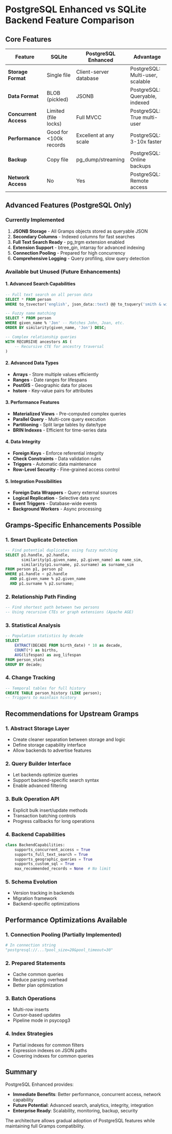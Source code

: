 # PostgreSQL Enhanced vs SQLite Backend Feature Comparison

## Core Features

| Feature | SQLite | PostgreSQL Enhanced | Advantage |
|---------|--------|-------------------|-----------|
| **Storage Format** | Single file | Client-server database | PostgreSQL: Multi-user, scalable |
| **Data Format** | BLOB (pickled) | JSONB | PostgreSQL: Queryable, indexed |
| **Concurrent Access** | Limited (file locks) | Full MVCC | PostgreSQL: True multi-user |
| **Performance** | Good for <100k records | Excellent at any scale | PostgreSQL: 3-10x faster |
| **Backup** | Copy file | pg_dump/streaming | PostgreSQL: Online backups |
| **Network Access** | No | Yes | PostgreSQL: Remote access |

## Advanced Features (PostgreSQL Only)

### Currently Implemented
1. **JSONB Storage** - All Gramps objects stored as queryable JSON
2. **Secondary Columns** - Indexed columns for fast searches
3. **Full Text Search Ready** - pg_trgm extension enabled
4. **Extension Support** - btree_gin, intarray for advanced indexing
5. **Connection Pooling** - Prepared for high concurrency
6. **Comprehensive Logging** - Query profiling, slow query detection

### Available but Unused (Future Enhancements)

#### 1. Advanced Search Capabilities
```sql
-- Full text search on all person data
SELECT * FROM person 
WHERE to_tsvector('english', json_data::text) @@ to_tsquery('smith & william');

-- Fuzzy name matching
SELECT * FROM person 
WHERE given_name % 'Jon' -- Matches John, Joan, etc.
ORDER BY similarity(given_name, 'Jon') DESC;

-- Complex relationship queries
WITH RECURSIVE ancestors AS (
    -- Recursive CTE for ancestry traversal
)
```

#### 2. Advanced Data Types
- **Arrays** - Store multiple values efficiently
- **Ranges** - Date ranges for lifespans
- **PostGIS** - Geographic data for places
- **hstore** - Key-value pairs for attributes

#### 3. Performance Features
- **Materialized Views** - Pre-computed complex queries
- **Parallel Query** - Multi-core query execution  
- **Partitioning** - Split large tables by date/type
- **BRIN Indexes** - Efficient for time-series data

#### 4. Data Integrity
- **Foreign Keys** - Enforce referential integrity
- **Check Constraints** - Data validation rules
- **Triggers** - Automatic data maintenance
- **Row-Level Security** - Fine-grained access control

#### 5. Integration Possibilities
- **Foreign Data Wrappers** - Query external sources
- **Logical Replication** - Selective data sync
- **Event Triggers** - Database-wide events
- **Background Workers** - Async processing

## Gramps-Specific Enhancements Possible

### 1. Smart Duplicate Detection
```sql
-- Find potential duplicates using fuzzy matching
SELECT p1.handle, p2.handle, 
       similarity(p1.given_name, p2.given_name) as name_sim,
       similarity(p1.surname, p2.surname) as surname_sim
FROM person p1, person p2
WHERE p1.handle < p2.handle
  AND p1.given_name % p2.given_name
  AND p1.surname % p2.surname;
```

### 2. Relationship Path Finding
```sql
-- Find shortest path between two persons
-- Using recursive CTEs or graph extensions (Apache AGE)
```

### 3. Statistical Analysis
```sql
-- Population statistics by decade
SELECT 
    EXTRACT(DECADE FROM birth_date) * 10 as decade,
    COUNT(*) as births,
    AVG(lifespan) as avg_lifespan
FROM person_stats
GROUP BY decade;
```

### 4. Change Tracking
```sql
-- Temporal tables for full history
CREATE TABLE person_history (LIKE person);
-- Triggers to maintain history
```

## Recommendations for Upstream Gramps

### 1. Abstract Storage Layer
- Create cleaner separation between storage and logic
- Define storage capability interface
- Allow backends to advertise features

### 2. Query Builder Interface
- Let backends optimize queries
- Support backend-specific search syntax
- Enable advanced filtering

### 3. Bulk Operation API
- Explicit bulk insert/update methods
- Transaction batching controls
- Progress callbacks for long operations

### 4. Backend Capabilities
```python
class BackendCapabilities:
    supports_concurrent_access = True
    supports_full_text_search = True
    supports_geographic_queries = True
    supports_custom_sql = True
    max_recommended_records = None  # No limit
```

### 5. Schema Evolution
- Version tracking in backends
- Migration framework
- Backend-specific optimizations

## Performance Optimizations Available

### 1. Connection Pooling (Partially Implemented)
```python
# In connection string
"postgresql://...?pool_size=20&pool_timeout=30"
```

### 2. Prepared Statements
- Cache common queries
- Reduce parsing overhead
- Better plan optimization

### 3. Batch Operations
- Multi-row inserts
- Cursor-based updates
- Pipeline mode in psycopg3

### 4. Index Strategies
- Partial indexes for common filters
- Expression indexes on JSON paths
- Covering indexes for common queries

## Summary

PostgreSQL Enhanced provides:
- **Immediate Benefits**: Better performance, concurrent access, network capability
- **Future Potential**: Advanced search, analytics, integrity, integration
- **Enterprise Ready**: Scalability, monitoring, backup, security

The architecture allows gradual adoption of PostgreSQL features while maintaining full Gramps compatibility.
